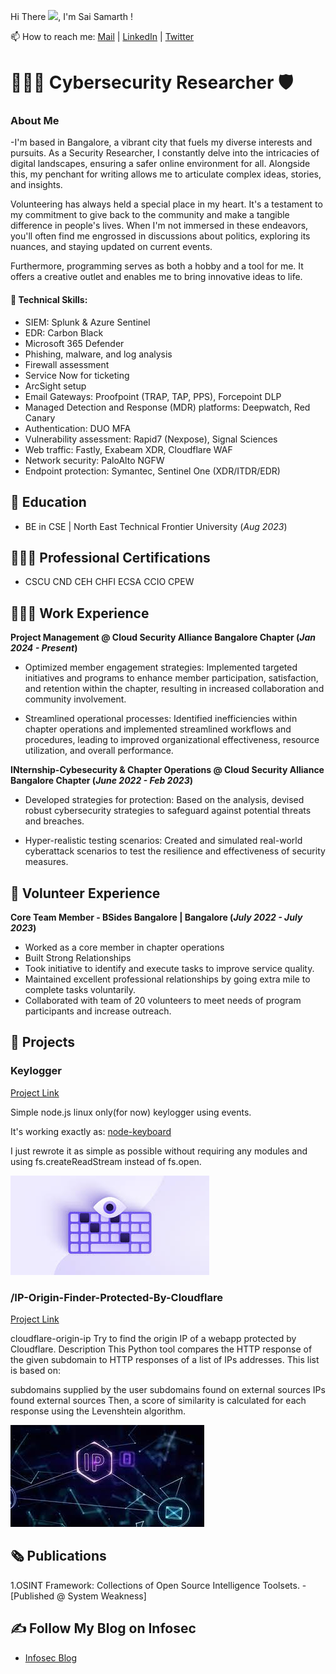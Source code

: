 Hi There <img src="https://raw.githubusercontent.com/MartinHeinz/MartinHeinz/master/wave.gif" width="30px">, I'm Sai Samarth !

📫 How to reach me: 
[Mail](mailto:saisamarth.infosec@gmail.com)  | [LinkedIn](www.linkedin.com/in/cybersamarth) | [Twitter](https://x.com/CyberSamarth?s=20)

# 👨🏻‍💻 Cybersecurity Researcher 🛡️

###  About Me
-I'm based in Bangalore, a vibrant city that fuels my diverse interests and pursuits. As a Security Researcher, I constantly delve into the intricacies of digital landscapes, ensuring a safer online environment for all. Alongside this, my penchant for writing allows me to articulate complex ideas, stories, and insights.

Volunteering has always held a special place in my heart. It's a testament to my commitment to give back to the community and make a tangible difference in people's lives. When I'm not immersed in these endeavors, you'll often find me engrossed in discussions about politics, exploring its nuances, and staying updated on current events.

Furthermore, programming serves as both a hobby and a tool for me. It offers a creative outlet and enables me to bring innovative ideas to life.

#### 🦾 Technical Skills: 
- SIEM: Splunk & Azure Sentinel
- EDR: Carbon Black
- Microsoft 365 Defender
- Phishing, malware, and log analysis
- Firewall assessment
- Service Now for ticketing
- ArcSight setup
- Email Gateways: Proofpoint (TRAP, TAP, PPS), Forcepoint DLP
- Managed Detection and Response (MDR) platforms: Deepwatch, Red Canary
- Authentication: DUO MFA
- Vulnerability assessment: Rapid7 (Nexpose), Signal Sciences
- Web traffic: Fastly, Exabeam XDR, Cloudflare WAF
- Network security: PaloAlto NGFW
- Endpoint protection: Symantec, Sentinel One (XDR/ITDR/EDR)

  
## 🏫 Education
- BE in CSE | North East Technical Frontier University (_Aug 2023_)
             		
## 👨🏼‍🎓 Professional Certifications
- CSCU   CND    CEH    CHFI   ECSA    CCIO    CPEW

## 🧑🏻‍💼 Work Experience
**Project Management @ Cloud Security Alliance Bangalore Chapter (_Jan 2024 - Present_)**
- Optimized member engagement strategies: Implemented targeted initiatives and programs to enhance member participation, satisfaction, and retention within the chapter, resulting in increased collaboration and community involvement.

- Streamlined operational processes: Identified inefficiencies within chapter operations and implemented streamlined workflows and procedures, leading to improved organizational effectiveness, resource utilization, and overall performance.

**INternship-Cybesecurity & Chapter Operations @ Cloud Security Alliance Bangalore Chapter (_June 2022 - Feb 2023_)**
- Developed strategies for protection: Based on the analysis, devised robust cybersecurity strategies to safeguard against potential threats and breaches.

- Hyper-realistic testing scenarios: Created and simulated real-world cyberattack scenarios to test the resilience and effectiveness of security measures.

## 🤝 Volunteer Experience
**Core Team Member -  BSides Bangalore | Bangalore (_July 2022 - July 2023_)**
-	Worked as a core member in chapter operations
-	Built Strong Relationships
-	Took initiative to identify and execute tasks to improve service quality.
-	Maintained excellent professional relationships by going extra mile to complete tasks voluntarily.
-	Collaborated with team of 20 volunteers to meet needs of program participants and increase outreach.


## 🔭 Projects
### Keylogger
[Project Link](https://github.com/cybersamarth/Keylogger)

Simple node.js linux only(for now) keylogger using events.

It's working exactly as: [node-keyboard](https://github.com/Bornholm/node-keyboard)

I just rewrote it as simple as possible without requiring any modules and using fs.createReadStream instead of fs.open.

![Key_Logger](/assets/img/keylogger_img.jpg)

### /IP-Origin-Finder-Protected-By-Cloudflare
[Project Link](https://github.com/cybersamarth/IP-Origin-Finder-Protected-By-Cloudflare)

cloudflare-origin-ip
Try to find the origin IP of a webapp protected by Cloudflare.
Description
This Python tool compares the HTTP response of the given subdomain to HTTP responses of a list of IPs addresses. This list is based on:

subdomains supplied by the user
subdomains found on external sources
IPs found external sources
Then, a score of similarity is calculated for each response using the Levenshtein algorithm.

![IP](/assets/img/ip-orgin.jpg)


## 🗞️ Publications
1.OSINT Framework: Collections of Open Source Intelligence Toolsets. -[Published @ System Weakness]


## ✍ Follow My Blog on Infosec

- [Infosec Blog](https://medium.com/@cybersamarth)
